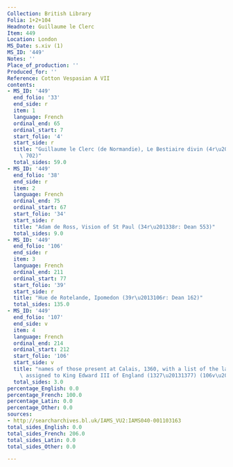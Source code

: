 ```yaml
---
Collection: British Library
Folia: 1+2+104
Headnote: Guillaume le Clerc
Item: 449
Location: London
MS_Date: s.xiv (1)
MS_ID: '449'
Notes: ''
Place_of_production: ''
Produced_for: ''
Reference: Cotton Vespasian A VII
contents:
- MS_ID: '449'
  end_folio: '33'
  end_side: r
  item: 1
  language: French
  ordinal_end: 65
  ordinal_start: 7
  start_folio: '4'
  start_side: r
  title: "Guillaume le Clerc (de Normandie), Le Bestiaire divin (4r\u201333r: Dean\
    \ 702)"
  total_sides: 59.0
- MS_ID: '449'
  end_folio: '38'
  end_side: r
  item: 2
  language: French
  ordinal_end: 75
  ordinal_start: 67
  start_folio: '34'
  start_side: r
  title: "Adam de Ross, Vision of St Paul (34r\u201338r: Dean 553)"
  total_sides: 9.0
- MS_ID: '449'
  end_folio: '106'
  end_side: r
  item: 3
  language: French
  ordinal_end: 211
  ordinal_start: 77
  start_folio: '39'
  start_side: r
  title: "Hue de Rotelande, Ipomedon (39r\u2013106r: Dean 162)"
  total_sides: 135.0
- MS_ID: '449'
  end_folio: '107'
  end_side: v
  item: 4
  language: French
  ordinal_end: 214
  ordinal_start: 212
  start_folio: '106'
  start_side: v
  title: "names of those present at Calais, 1360, with a list of the lands in France\
    \ assigned to King Edward III of England (1327\u20131377) (106v\u2013107v)"
  total_sides: 3.0
percentage_English: 0.0
percentage_French: 100.0
percentage_Latin: 0.0
percentage_Other: 0.0
sources:
- http://searcharchives.bl.uk/IAMS_VU2:IAMS040-001103163
total_sides_English: 0.0
total_sides_French: 206.0
total_sides_Latin: 0.0
total_sides_Other: 0.0

---
```

